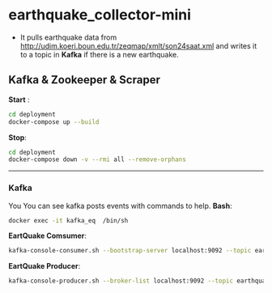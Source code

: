 # earthquake_collector-mini

-  It pulls earthquake data from http://udim.koeri.boun.edu.tr/zeqmap/xmlt/son24saat.xml and writes it to a topic in **Kafka** if there is a new earthquake.

## Kafka & Zookeeper &  Scraper 

**Start** :

```bash
cd deployment
docker-compose up --build
```

**Stop**:

```bash
cd deployment
docker-compose down -v --rmi all --remove-orphans
```

---

### **Kafka** 

You
You can see kafka posts events with commands to help.
**Bash**:

```bash
docker exec -it kafka_eq  /bin/sh
```

**EartQuake Comsumer**:
```bash
kafka-console-consumer.sh --bootstrap-server localhost:9092 --topic earthquake --from-beginning
```

**EartQuake Producer**:

```bash
kafka-console-producer.sh --broker-list localhost:9092 --topic earthquake
```


